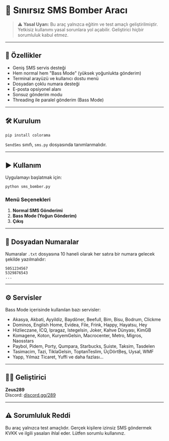 # 📱 Sınırsız SMS Bomber Aracı

> ⚠️ **Yasal Uyarı:** Bu araç yalnızca eğitim ve test amaçlı geliştirilmiştir. Yetkisiz kullanımı yasal sorunlara yol açabilir. Geliştirici hiçbir sorumluluk kabul etmez.

---

## 🚀 Özellikler

- Geniş SMS servis desteği
- Hem normal hem "Bass Mode" (yüksek yoğunlukta gönderim)
- Terminal arayüzü ve kullanıcı dostu menü
- Dosyadan çoklu numara desteği
- E-posta opsiyonel alanı
- Sonsuz gönderim modu
- Threading ile paralel gönderim (Bass Mode)

---

## 🛠 Kurulum

```bash
pip install colorama
```

`SendSms` sınıfı, `sms.py` dosyasında tanımlanmalıdır.

---

## ▶️ Kullanım

Uygulamayı başlatmak için:

```bash
python sms_bomber.py
```

### Menü Seçenekleri

1. **Normal SMS Gönderimi**  
2. **Bass Mode (Yoğun Gönderim)**  
3. **Çıkış**

---

## 📂 Dosyadan Numaralar

Numaralar `.txt` dosyasına 10 haneli olarak her satıra bir numara gelecek şekilde yazılmalıdır:

```
5051234567
5329876543
...
```

---

## ⚙️ Servisler

Bass Mode içerisinde kullanılan bazı servisler:

- Akasya, Akbati, Ayyildiz, Baydöner, Beefull, Bim, Bisu, Bodrum, Clickme
- Dominos, English Home, Evidea, File, Frink, Happy, Hayatsu, Hey
- Hizlieczane, ICQ, Ipragaz, Istegelsin, Joker, Kahve Dünyası, KimGB
- Komagene, Koton, KuryemGelsin, Macrocenter, Metro, Migros, Naosstars
- Paybol, Pidem, Porty, Qumpara, Starbucks, Suiste, Taksim, Tasdelen
- Tasimacim, Tazi, TiklaGelsin, ToptanTeslim, ÜçDörtBeş, Uysal, WMF
- Yapp, Yılmaz Ticaret, Yuffi ve daha fazlası...

---

## 👨‍💻 Geliştirici

**Zeus289**  
Discord: [discord.gg/289](https://discord.gg/289)

---

## ⚠️ Sorumluluk Reddi

Bu araç yalnızca test amaçlıdır. Gerçek kişilere izinsiz SMS göndermek KVKK ve ilgili yasaları ihlal eder. Lütfen sorumlu kullanınız.







